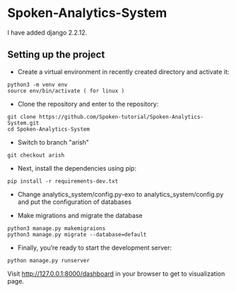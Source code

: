 # Spoken-Analytics-System


I have added django 2.2.12.

## Setting up the project
* Create a virtual environment in recently created directory and activate it:
```
python3 -m venv env
source env/bin/activate ( for linux )
```

* Clone the repository and enter to the repository:
```
git clone https://github.com/Spoken-tutorial/Spoken-Analytics-System.git
cd Spoken-Analytics-System
```

* Switch to branch "arish"
```
git checkout arish
```

* Next, install the dependencies using pip:
```
pip install -r requirements-dev.txt 
```

* Change analytics_system/config.py-exo to analytics_system/config.py and put the configuration of databases

* Make migrations and migrate the database
```
python3 manage.py makemigraions
python3 manage.py migrate --database=default
```

* Finally, you’re ready to start the development server:
```
python manage.py runserver
```

Visit http://127.0.0.1:8000/dashboard in your browser to get to visualization page.


